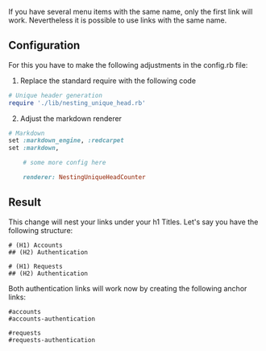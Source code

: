 If you have several menu items with the same name, only the first link will work. Nevertheless it is possible to use links with the same name. 

## Configuration

For this you have to make the following adjustments in the config.rb file: 

1. Replace the standard require with the following code

```ruby
# Unique header generation
require './lib/nesting_unique_head.rb'
```

2. Adjust the markdown renderer

```ruby
# Markdown
set :markdown_engine, :redcarpet
set :markdown,

    # some more config here

    renderer: NestingUniqueHeadCounter
```

## Result

This change will nest your links under your h1 Titles. Let's say you have the following structure:

```
# (H1) Accounts
## (H2) Authentication

# (H1) Requests
## (H2) Authentication
```

Both authentication links will work now by creating the following anchor links:

```
#accounts
#accounts-authentication

#requests
#requests-authentication
```


